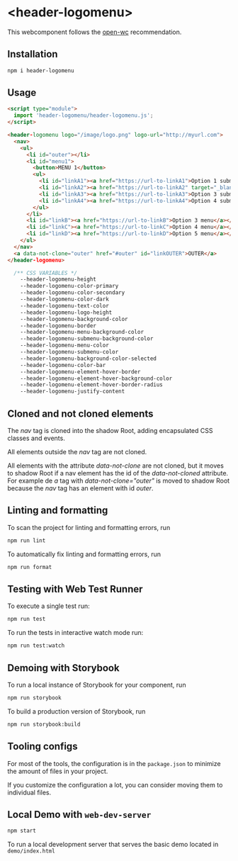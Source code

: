 # \<header-logomenu>

This webcomponent follows the [open-wc](https://github.com/open-wc/open-wc) recommendation.

## Installation

```bash
npm i header-logomenu
```

## Usage

```html
<script type="module">
  import 'header-logomenu/header-logomenu.js';
</script>

<header-logomenu logo="/image/logo.png" logo-url="http://myurl.com">
  <nav>
    <ul>
      <li id="outer"></li>
      <li id="menu1">
        <button>MENU 1</button>
        <ul>
          <li id="linkA1"><a href="https://url-to-linkA1">Option 1 submenu 1</a></li>
          <li id="linkA2"><a href="https://url-to-linkA2" target="_blank">Option 2 submenu 1</a></li>
          <li id="linkA3"><a href="https://url-to-linkA3">Option 3 submenu 1</a></li>
          <li id="linkA4"><a href="https://url-to-linkA4">Option 4 submenu 1</a></li>
        </ul>
      </li>
      <li id="linkB"><a href="https://url-to-linkB">Option 3 menu</a></li>
      <li id="linkC"><a href="https://url-to-linkC">Option 4 menu</a></li>
      <li id="linkD"><a href="https://url-to-linkD">Option 5 menu</a></li>
    </ul>
  </nav>
  <a data-not-clone="outer" href="#outer" id="linkOUTER">OUTER</a>
</header-logomenu>
```

```css
  /** CSS VARIABLES */
    --header-logomenu-height
    --header-logomenu-color-primary
    --header-logomenu-color-secondary
    --header-logomenu-color-dark
    --header-logomenu-text-color
    --header-logomenu-logo-height
    --header-logomenu-background-color
    --header-logomenu-border
    --header-logomenu-menu-background-color
    --header-logomenu-submenu-background-color
    --header-logomenu-menu-color
    --header-logomenu-submenu-color
    --header-logomenu-background-color-selected
    --header-logomenu-color-bar
    --header-logomenu-element-hover-border
    --header-logomenu-element-hover-background-color
    --header-logomenu-element-hover-border-radius
    --header-logomenu-justify-content
```

## Cloned and not cloned elements

The *nav* tag is cloned into the shadow Root, adding encapsulated CSS classes and events.

All elements outside the *nav* tag are not cloned.

All elements with the attribute *data-not-clone* are not cloned, but it moves to shadow Root if a nav element has the id of the *data-not-cloned* attribute.
For example de *a* tag with *data-not-clone="outer"* is moved to shadow Root because the *nav* tag has an element with id *outer*.

## Linting and formatting

To scan the project for linting and formatting errors, run

```bash
npm run lint
```

To automatically fix linting and formatting errors, run

```bash
npm run format
```

## Testing with Web Test Runner

To execute a single test run:

```bash
npm run test
```

To run the tests in interactive watch mode run:

```bash
npm run test:watch
```

## Demoing with Storybook

To run a local instance of Storybook for your component, run

```bash
npm run storybook
```

To build a production version of Storybook, run

```bash
npm run storybook:build
```


## Tooling configs

For most of the tools, the configuration is in the `package.json` to minimize the amount of files in your project.

If you customize the configuration a lot, you can consider moving them to individual files.

## Local Demo with `web-dev-server`

```bash
npm start
```

To run a local development server that serves the basic demo located in `demo/index.html`
